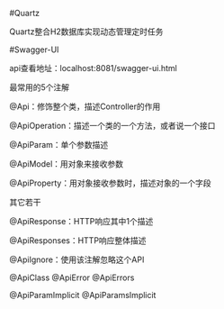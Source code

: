 #Quartz

Quartz整合H2数据库实现动态管理定时任务

#Swagger-UI

api查看地址：localhost:8081/swagger-ui.html

最常用的5个注解

@Api：修饰整个类，描述Controller的作用

@ApiOperation：描述一个类的一个方法，或者说一个接口

@ApiParam：单个参数描述

@ApiModel：用对象来接收参数

@ApiProperty：用对象接收参数时，描述对象的一个字段

其它若干

@ApiResponse：HTTP响应其中1个描述

@ApiResponses：HTTP响应整体描述

@ApiIgnore：使用该注解忽略这个API 

@ApiClass
@ApiError
@ApiErrors

@ApiParamImplicit
@ApiParamsImplicit

